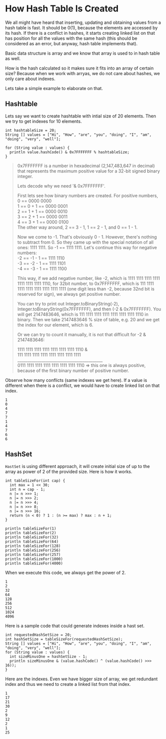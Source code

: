 # How Hash Table Is Created

We all might have heard that inserting, updating and obtaining values from a hash table is fast. It should be 0\(1\), because the elements are accessed by its hash. If there is a conflict in hashes, it starts creating linked list on that has position for all the values with the same hash \(this should be considered as an error, but anyway, hash table implements that\).

Basic data structure is array and we know that array is used to in hash table as well.

How is the hash calculated so it makes sure it fits into an array of certain size? Because when we work with arryas, we do not care about hashes, we only care about indexes.

Lets take a simple example to elaborate on that.

## Hashtable

Lets say we want to create hashtable with intial size of 20 elements. Then we try to get indexes for 10 elements.

```
int hashtableSize = 20;
String [] values = ["Hi", "How", "are", "you", "doing", "I", "am", "doing", "very", "well"];

for (String value : values) {
  println value.hashCode() & 0x7FFFFFFF % hashtableSize;
}
```

> 0x7FFFFFFF is a number in hexadecimal \(2,147,483,647 in decimal\) that represents the maximum positive value for a 32-bit signed binary integer.
>
> Lets decode why we need '& 0x7FFFFFFF'.
>
> First lets see how binary numbers are created. For positive numbers, 0 == 0000 0000  
> 1 == 0 + 1 == 0000 0001  
> 2 == 1 + 1 == 0000 0010  
> 3 == 2 + 1 == 0000 0011  
> 4 == 3 + 1 == 0000 0100  
> The other way around, 2 == 3 - 1, 1 == 2 - 1, and 0 == 1 - 1.
>
> Now we come to -1. That's obviously 0 - 1. However, there's nothing to subtract from 0. So they came up with the special notation of all ones: 1111 1111. So -1 == 1111 1111. Let's continue this way for negative numbers:  
> -2 == -1 - 1 == 1111 1110  
> -3 == -2 - 1 == 1111 1101  
> -4 == -3 - 1 == 1111 1100
>
> This way, if we add negative number, like -2, which is 1111 1111 1111 1111 1111 1111 1111 1110, for 32bit number, to 0x7FFFFFFF, which is 111 1111 1111 1111 1111 1111 1111 1111 \(one digit less than -2, because 32nd bit is reserved for sign\), we always get positive number.
>
> You can try to print out Integer.toBinaryString\(-2\), Integer.toBinaryString\(0x7FFFFFFF\), and then \(-2 & 0x7FFFFFFF\). You will get 2147483646, which is 111 1111 1111 1111 1111 1111 1111 1110 in binary. Then we take 2147483646 % size of table, e.g. 20 and we get the index for our element, which is 6.
>
> Or we can try to count it manually, it is not that difficult for -2 & 2147483646:
>
> 1111 1111 1111 1111 1111 1111 1111 1110 &  
>   111 1111 1111 1111 1111 1111 1111 1111  
> \_\_\_\_\_\_\_\_\_\_\_\_\_\_\_\_\_\_\_\_\_\_\_\_\_\_\_\_\_\_\_\_\_\_\_\_\_\_\_\_\_\_\_  
> 0111 1111 1111 1111 1111 1111 1111 1110 =&gt; this one is always positive, because of the first binary number of positive number.

Observe how many conflicts \(same indexes we get here\). If a value is different when there is a conflict, we would have to create linked list on that index.

```
1
0
4
7
7
1
4
7
6
6
```

## HashSet

`HastSet` is using different approach, it will create initial size of up to the array as power of 2 of the provided size. Here is how it works.

```
int tableSizeFor(int cap) {
  int max = 1 << 30;
  int n = cap - 1;
  n |= n >>> 1;
  n |= n >>> 2;
  n |= n >>> 4;
  n |= n >>> 8;
  n |= n >>> 16;
  return (n < 0) ? 1 : (n >= max) ? max : n + 1;
}

println tableSizeFor(1)
println tableSizeFor(2)
println tableSizeFor(32)
println tableSizeFor(64)
println tableSizeFor(128)
println tableSizeFor(256)
println tableSizeFor(257)
println tableSizeFor(1000)
println tableSizeFor(4000)
```

When we execute this code, we always get the power of 2.

```
1
2
32
64
128
256
512
1024
4096
```

Here is a sample code that could generate indexes inside a hast set.

```
int requestedHashSetSize = 20;
int hashSetSize = tableSizeFor(requestedHashSetSize);
String [] values = ["Hi", "How", "are", "you", "doing", "I", "am", "doing", "very", "well"];
for (String value : values) {
  int sizeMinusOne = hashSetSize - 1;
  println sizeMinusOne & (value.hashCode() ^ (value.hashCode() >>> 16));
}
```

Here are the indexes. Even we have bigger size of array, we get redundant index and thus we need to create a linked list from that index.

```
1
17
21
30
2
9
12
2
1
25
```



